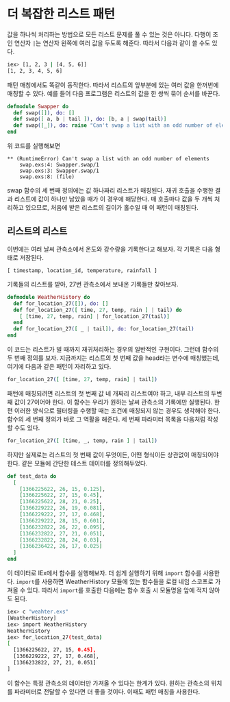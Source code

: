 # 더 복잡한 리스트 패턴

값을 하나씩 처리하는 방법으로 모든 리스트 문제를 풀 수 있는 것은 아니다. 다행이 조인 연산자 `|`는 연산자 왼쪽에 여러 값을 두도록 해준다. 따라서 다음과 같이 쓸 수도 있다.

```sh
iex> [1, 2, 3 | [4, 5, 6]]
[1, 2, 3, 4, 5, 6]
```

패턴 매칭에서도 똑같이 동작한다. 따라서 리스트의 앞부분에 있는 여러 값을 한꺼번에 매칭할 수 있다. 예를 들어 다음 프로그램은 리스트의 값을 한 쌍씩 묶어 순서를 바꾼다.

```exs
defmodule Swapper do
  def swap([]), do: []
  def swap([ a, b | tail ]), do: [b, a | swap(tail)]
  def swap([_]), do: raise "Can't swap a list with an odd number of elements"
end
```

위 코드를 실행해보면

```log
** (RuntimeError) Can't swap a list with an odd number of elements
    swap.exs:4: Swapper.swap/1
    swap.exs:3: Swapper.swap/1
    swap.exs:8: (file)
```

swap 함수의 세 번째 정의에는 값 하나짜리 리스트가 매칭된다. 재귀 호출을 수행한 결과 리스트에 값이 하나만 남았을 때가 이 경우에 해당한다. 매 호출마다 값을 두 개씩 처리하고 있으므로, 처음에 받은 리스트의 길이가 홀수일 때 이 패턴이 매칭된다.

## 리스트의 리스트

이번에는 여러 날씨 관측소에서 온도와 강수량을 기록한다고 해보자. 각 기록은 다음 형태로 저장된다.

```
[ timestamp, location_id, temperature, rainfall ]
```

기록들의 리스트를 받아, 27번 관측소에서 보내온 기록들만 찾아보자.

```exs
defmodule WeatherHistory do
  def for_location_27([]), do: []
  def for_location_27([ time, 27, temp, rain ] | tail) do
    [ [time, 27, temp, rain] | for_location_27(tail)]
  end
  def for_location_27([ _ | tail]), do: for_location_27(tail)
end
```

이 코드는 리스트가 빌 때까지 재귀처리하는 경우의 일반적인 구현이다. 그런데 함수의 두 번째 정의를 보자. 지금까지는 리스트의 첫 번째 값을 head라는 변수에 매칭했는데, 여기에 다음과 같은 패턴이 자리하고 있다.

```exs
for_location_27([ [time, 27, temp, rain] | tail])
```

패턴에 매칭되려면 리스트의 첫 번째 값 네 개짜리 리스트여야 하고, 내부 리스트의 두번째 값이 27이어야 한다. 이 함수는 우리가 원하는 날씨 관측소의 기록에만 실행된다. 한편 이러한 방식으로 필터링을 수행할 때는 조건에 매칭되지 않는 경우도 생각해야 한다. 함수의 세 번째 정의가 바로 그 역활을 해준다. 세 번째 파라미터 목록을 다음처럼 작성할 수도 있다.

```exs
for_location_27([ [time, _, temp, rain ] | tail])
```

하지만 실제로는 리스트의 첫 번째 값이 무엇이든, 어떤 형식이든 상관없이 매칭되어야 한다. 같은 모듈에 간단한 테스트 데이터를 정의해두었다.

```exs
def test_data do
  [
    [1366225622, 26, 15, 0.125],
    [1366225622, 27, 15, 0.45],
    [1366225622, 28, 21, 0.25],
    [1366229222, 26, 19, 0.081],
    [1366229222, 27, 17, 0.468],
    [1366229222, 28, 15, 0.601],
    [1366232822, 26, 22, 0.095],
    [1366232822, 27, 21, 0.051],
    [1366232822, 28, 24, 0.03],
    [1366236422, 26, 17, 0.025]
  ]
end
```

이 데이터로 IEx에서 함수를 실행해보자. 더 쉽게 실행하기 위해 `import` 함수를 사용한다. `import`를 사용하면 WeatherHistory 모듈에 있는 함수들을 로컬 네임 스코프로 가져올 수 있다. 따라서 `import`를 호출한 다음에는 함수 호출 시 모듈명을 앞에 적지 않아도 된다.

```sh
iex> c "weahter.exs"
[WeatherHistory]
iex> import WeatherHistory
WeatherHistory
iex> for_location_27(test_data)
[
  [1366225622, 27, 15, 0.45],
  [1366229222, 27, 17, 0.468],
  [1366232822, 27, 21, 0.051]
]
```

이 함수는 특정 관측소의 데이터만 가져올 수 있다는 한계가 있다. 원하는 관측소의 위치를 파라미터로 전달할 수 있다면 더 좋을 것이다. 이때도 패턴 매칭을 사용한다.
